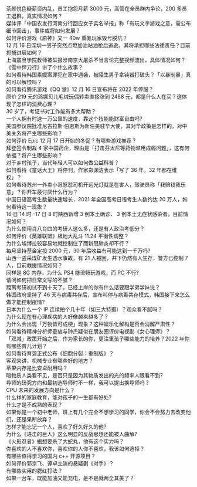 茶颜悦色疑薪资内乱，员工抱怨月薪 3000 元，高管在全员群内争论，200 多员工退群，真实情况如何？  
媒体评「中国农发行河南分行回应女子实名举报」称「有玩文字游戏之意，需公布细节回击」，事件或将如何发展？  
如何评价游戏《原神》又一 40w 重氪玩家毁号脱坑？  
12 月 16 日深圳一男子突然点燃加油站油枪后逃逸，其将承担哪些法律责任？目前抓捕进展如何？  
上海震旦学院教师被举报涉南京大屠杀不当言论完整视频流出，具体情况如何？  
《雪中悍刀行》讲了个什么故事？  
如何看待韩国素媛案罪犯在家中遇袭，被陌生男子拿钝器打破头？「以暴制暴」真的可以解恨吗？  
如何看待腾讯游戏《QQ 堂》12 月 16 日宣布将在 2022 年停服？  
原价 219 元的玲娜贝儿毛绒玩偶转卖直接涨到 2488 元，都是什么人在买？这体现了怎样的消费心理？  
30 岁了，考证书对工作能有多大帮助？  
一个人拥有时速一万公里的速度，靠这个技能能财富自由吗?  
美国参议院批准尼古拉斯·伯恩斯为新任美驻华大使，其对华政策是怎样的，对中美关系将产生哪些影响？  
如何评价 Epic 12 月 17 日开始的冬促？有哪些游戏推荐？  
拜登签令制裁 4 家中国药企，理由是「打击芬太尼等药物滥用成瘾问题」，这有何依据？将产生哪些影响？  
对于乡村孩子，当代年轻人可以如何做公益科普？  
如何看待《童话大王》将停刊，作家郑渊洁表示「写了 36 年，32 年都在维权」？  
如何看待苏州一外卖小哥怒怼司机开远光灯就是在害人，驾驶员称「我赔钱我乐意」？你开车最讨厌什么行为？  
中国日语高考生数量快速增长，2021 年全国高考日语考生人数约达 20 万人，如何看待这一现象？  
16 日 14 时 -17 日 8 时陕西新增 3 例本土确诊、 3 例本土无症状感染者，目前情况如何？  
为什么使用肖八肖四的考研人这么多，还是有人政治考低分？  
如何评价《英雄联盟》极地大乱斗 11.24 平衡性调整？  
为什么埃博拉较容易地就控制住了而新冠肺炎却不行？  
每月坚持基金定投 2000 元，30 年后收益有可能达到一千万吗?  
山西一盗采煤矿发生透水事故，有 21 人被困，井下仍然有人生存，警方已控制 7 人，目前救援情况如何？  
同样是 8G 内存，为什么 PS4 能流畅玩游戏，而 PC 不行?  
请问如何把日常文写的不腻？  
距离考研初试不到十天了，已经上岸的你有什么话要跟学弟学妹说？  
韩国政府坚持了 46 天与病毒共存后，宣布叫停与病毒共存模式，韩国接下来怎么做才能控制疫情?  
日本为什么一个 IP 连续拍个几十年（如三大特摄）？观众看不腻吗？  
为什么现在有心理疾病的人好像越来越多了？  
为什么会出现「万物皆可成梗」现象？这种娱乐化解构是否会消解严肃性？  
如何看待精神分析师童俊与钟杰疑似在朋友圈评价电视剧《女心理师》？  
「双减」政策开始之后，作为家长的你，更注重孩子哪些能力的培养？2022 年你有哪些育儿计划？  
如何看待育碧正式公布《细胞分裂：重制版》？  
客观来讲，机械专业有哪些好的地方？  
苹果内存是比安卓耐用吗？  
暗物质人类看不见，是否只是因为其物质发出的光的频率人眼看不到?  
导师的研究方向和最初选导师时不一样，我可以提出换导师吗？  
CPU 未来的发展方向是什么？  
什么样的家庭教育，能对孩子的一生都有好处?  
什么才是不成熟的表现？  
如果你是一个初中老师，班上有几个完全不想学习的同学，你会不会努力去改变他们，还是果断放弃？  
怎样才能忘记一个人，喜欢了好久好久的他?  
为什么《进击的巨人》这么明显的反战思想还能被人曲解?  
《火影忍者》蝎想要杀了大蛇丸，他有这个实力吗？  
你喜欢的人不喜欢你，喜欢你的人你不喜欢，我该如何选择？  
有哪些值得学习的国内 c++ 开源项目？  
如何评价郭京飞、谭卓主演的悬疑剧《对手》？  
有哪些实用的腮红打法？  
如果一台车，既能加油又能充电，是不是就两全其美了？  

